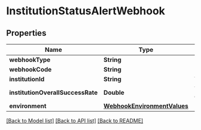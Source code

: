 # InstitutionStatusAlertWebhook

## Properties
Name | Type | Description | Notes
------------ | ------------- | ------------- | -------------
**webhookType** | **String** | &#x60;DASHBOARD_CONFIGURED_ALERT&#x60; | 
**webhookCode** | **String** | &#x60;INSTITUTION_STATUS_ALERT_TRIGGERED&#x60; | 
**institutionId** | **String** | The ID of the associated institution. | 
**institutionOverallSuccessRate** | **Double** | The global success rate of the institution, calculated based on item add health. | 
**environment** | [**WebhookEnvironmentValues**](WebhookEnvironmentValues.md) |  | 

[[Back to Model list]](../README.md#documentation-for-models) [[Back to API list]](../README.md#documentation-for-api-endpoints) [[Back to README]](../README.md)


